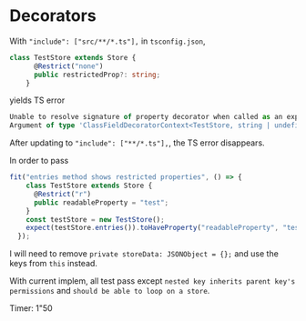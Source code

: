 # Decorators

With `"include": ["src/**/*.ts"],` in `tsconfig.json`,

```ts
class TestStore extends Store {
      @Restrict("none")
      public restrictedProp?: string;
    }
```

yields TS error

```ts
Unable to resolve signature of property decorator when called as an expression.
Argument of type 'ClassFieldDecoratorContext<TestStore, string | undefined> & { name: "restrictedProp"; private: false; static: false; }' is not assignable to parameter of type 'string'.
```

After updating to `"include": ["**/*.ts"],`, the TS error disappears.

In order to pass

```ts
fit("entries method shows restricted properties", () => {
    class TestStore extends Store {
      @Restrict("r")
      public readableProperty = "test";
    }
    const testStore = new TestStore();
    expect(testStore.entries()).toHaveProperty("readableProperty", "test");
  });
```

I will need to remove `private storeData: JSONObject = {};` and use the keys from `this` instead.

With current implem, all test pass except `nested key inherits parent key's permissions` and `should be able to loop on a store`.

Timer: 1"50
